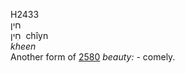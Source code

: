 <body>
  <p>H2433<br>  חין  <br> חִין  ‎  chı̂yn  <br><i>kheen </i><br>Another form of <a href="h2580.htm">2580</a>  <i>beauty: - </i>comely.<br></p>
 </body>
